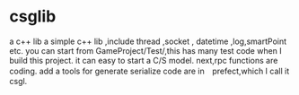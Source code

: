 # csglib
a c++ lib
a simple c++ lib ,include thread ,socket , datetime ,log,smartPoint etc.
you can start from GameProject/Test/,this has many test code when I build this project.
it can easy to start a C/S model.
next,rpc functions are coding.
add a tools for generate serialize code are in　prefect,which I call it csgl.
